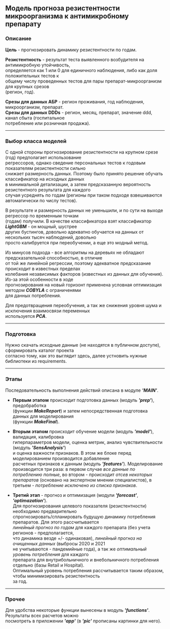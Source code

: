 ## Модель прогноза резистентности микроорганизма к антимикробному препарату

### Описание 

**Цель** - прогнозировать динамику резистентности по годам.

**Резистентность** - результат теста выявленного возбудителя на антимикробную утойчивость,  
определяется как 1 или 0 для единичного наблюдения, либо как доля положительных тестов к  
общему числу проведенных тестов для пары препарат-микроорганизм для крупных срезов  
(регион, год).

**Срезы для данных АБР** - регион проживания, год наблюдения, микроорганизм, препарат.  
**Срезы для данных DDDs** - регион, месяц, препарат, значение ddd, канал сбыта (госпитальное  
потребление или розничная продажа).

---
### Выбор класса моделей 

С одной стороны прогнозирование резистентности на крупном срезе (год) предполагает использование  
регрессоров, однако сведение персональных тестов к годовым показателям резистентности сильно  
снижает размерность данных. Поэтому было принято решение обучать классификатор на исходных данных  
в минимальной детализации, а затем предсказанную вероятность резистентного результата для каждого  
случая усреднять по годам (регионы при таком подходе взвешиваются автоматически по числу тестов). 

В результате и размерность данных не уменьшили, и по сути на выходе регрессор по временным точкам  
(годам) получили. В качестве классификатора взят классификатор ***LightGBM*** - он мощный, шустрее  
других бустингов, довольно адекватно обучается на данных от нескольких тысяч наблюдений, довольно  
просто калибруется при переобучении, а еще это модный метод.

Из минусов подхода - все алгоритмы на деревьях не обладают предсказательной способностью, в отличие  
от той же линейной регрессии, поэтому адекватное предсказание происходит в известных пределах  
колебания независимых факторов (известных из данных для обучения). Из-за этой особенности в ходе  
прогнозирования на новый горизонт применена условная оптимизация методом ***COBYLA*** с ограниченями  
для данных потребления. 

Для предотвращения переобучения, а так же снижения уровня шума и исключения взаимосвязи переменных  
используется ***PCA***.  

---
###  Подготовка 
Нужно скачать исходные данные (не находятся в публичном доступе), сформировать каталог проекта  
согласно тому, как это выглядит здесь, далее устновить нужные библиотеки из requirements.

---
### Этапы 

Последовательность выполнения действий описана в модуле ***'MAIN'***.

- **Первым этапом** происходит подготовка данных (модуль ***'prep'***), предобработка  
(функции ***MakeReport***) и затем непосредственная подготовка данных для моделирования  
(функции ***MakeFinal***).

- **Вторым этапом**  происходит обучение модели (модуль ***'model'***), валидация, калибровка  
гиперпараметров модели, оценка метрик, анализ чувствительности (модуль ***'SensAnalysis'***)  
и оценка важности признаков. В этом же блоке перед моделированием производится добавление  
расчетных признаков к данным (модуль ***'features'***). Моделирование производится три раза:
в первом случае *все данные по потреблению полные*, во втором - происходит *отсев некоторых препаратов*
(основано на экспертном мнении специалистов), в третьем - *потребление исключено из списка признаков*.

- **Третий этап** - прогноз и оптимизация (модули ***'forecast'***, ***'optimazation'***).  
Для прогнозирования целевого показателя (резистентности) необходимо предварительно  
спрогнозировать/спланировать будущую динамику потребления препаратов. Для этого рассчитывается  
*линейный прогноз по годам* для каждого препарата (без учета регионов - предполагается,  
что динамика везде +/- одинаковая), *линейный прогноз на очищенных данных* (выбросы 2020 и 2021  
не учитываются - пандемийные года), а так же *оптимальный уровень потребления* для каждого  
препарата для внутрибольничного и внебольничного потребления отдельно (базы Retail и Hospital).  
Оптимальный уровень потребления рассчитывается таким образом, чтобы минимизировать резистентность  
за год.

---
### Прочее 
Для удобства некоторые функции вынесены в модуль ***'functions'***. Результаты всех расчетов можно   
посмотреть в приложении ***'app'*** (в ***'pic'*** прописаны картинки для него).
